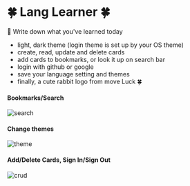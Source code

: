 # 🍀 Lang Learner 🍀
:rocket: Write down what you've learned today 

- light, dark theme (login theme is set up by your OS theme)
- create, read, update and delete cards
- add cards to bookmarks, or look it up on search bar 
- login with github or google 
- save your language setting and themes
- finally, a cute rabbit logo from move Luck 🍀


#### Bookmarks/Search
![search](https://user-images.githubusercontent.com/61838900/188443387-8d17b988-1931-4331-9fdf-c852d7dcd9ad.gif)

#### Change themes
![theme](https://user-images.githubusercontent.com/61838900/188443587-395c48c1-e472-497c-8455-732dc868866c.gif)

#### Add/Delete Cards, Sign In/Sign Out
![crud](https://user-images.githubusercontent.com/61838900/188443785-3d522e62-a5fe-442b-950c-aece4f519ee8.gif)

